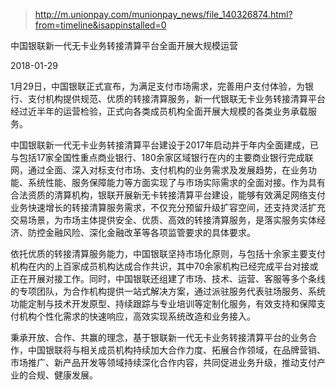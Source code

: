 

>  http://m.unionpay.com/munionpay_news/file_140326874.html?from=timeline&isappinstalled=0

中国银联新一代无卡业务转接清算平台全面开展大规模运营

2018-01-29

1月29日，中国银联正式宣布，为满足支付市场需求，完善用户支付体验，为银行、支付机构提供规范、优质的转接清算服务，新一代银联无卡业务转接清算平台经过近半年的运营检验，正式向各类成员机构全面开展大规模的各类业务承载服务。

 

中国银联新一代无卡业务转接清算平台建设于2017年启动并于年内全面建成，已与包括17家全国性重点商业银行、180余家区域银行在内的主要商业银行完成联网，通过全面、深入对标支付市场、支付机构的业务需求及发展趋势，在业务功能、系统性能、服务保障能力等方面实现了与市场实际需求的全面对接。作为具有合法资质的清算机构，银联开展新无卡转接清算平台建设，能够有效满足网络支付业务快速增长的转接清算服务需求，不仅充分预留升级扩容空间，还支持灵活扩充交易场景，为市场主体提供安全、优质、高效的转接清算服务，是落实服务实体经济、防控金融风险、深化金融改革等各项监管要求的具体要求。

 

依托优质的转接清算服务能力，中国银联坚持市场化原则，与包括十余家主要支付机构在内的上百家成员机构达成合作共识，其中70余家机构已经完成平台对接或正在开展对接工作。同时，中国银联还组建了市场、技术、运营、客服等多个条线的专项团队，为合作机构提供一站式解决方案，通过派驻服务代表驻场服务、系统功能定制与技术开发原型、持续跟踪与专业培训等定制化服务，有效支持和保障支付机构个性化需求的快速响应，高效实现系统改造和业务接入。

 

秉承开放、合作、共赢的理念，基于银联新一代无卡业务转接清算平台的业务合作，中国银联将与相关成员机构持续加大合作力度、拓展合作领域，在品牌营销、市场推广、新产品开发等领域持续深化合作内容，共同促进业务升级，推动支付产业的合规、健康发展。
